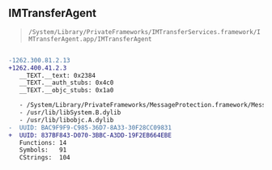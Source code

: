 ## IMTransferAgent

> `/System/Library/PrivateFrameworks/IMTransferServices.framework/IMTransferAgent.app/IMTransferAgent`

```diff

-1262.300.81.2.13
+1262.400.41.2.3
   __TEXT.__text: 0x2384
   __TEXT.__auth_stubs: 0x4c0
   __TEXT.__objc_stubs: 0x1a0

   - /System/Library/PrivateFrameworks/MessageProtection.framework/MessageProtection
   - /usr/lib/libSystem.B.dylib
   - /usr/lib/libobjc.A.dylib
-  UUID: BAC9F9F9-C985-36D7-8A33-30F28CC09831
+  UUID: 837BF843-D070-3BBC-A3DD-19F2EB664EBE
   Functions: 14
   Symbols:   91
   CStrings:  104

```
